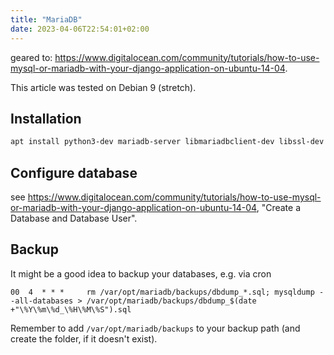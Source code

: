 ```yaml
---
title: "MariaDB"
date: 2023-04-06T22:54:01+02:00
---
```


geared to: https://www.digitalocean.com/community/tutorials/how-to-use-mysql-or-mariadb-with-your-django-application-on-ubuntu-14-04.

This article was tested on Debian 9 (stretch).

## Installation

```bash
apt install python3-dev mariadb-server libmariadbclient-dev libssl-dev python3-mysqldb
```

## Configure database

see https://www.digitalocean.com/community/tutorials/how-to-use-mysql-or-mariadb-with-your-django-application-on-ubuntu-14-04, "Create a Database and Database User".

## Backup

It might be a good idea to backup your databases, e.g. via cron
```
00  4  * * *     rm /var/opt/mariadb/backups/dbdump_*.sql; mysqldump --all-databases > /var/opt/mariadb/backups/dbdump_$(date +"\%Y\%m\%d_\%H\%M\%S").sql
```

Remember to add `/var/opt/mariadb/backups` to your backup path (and create the folder, if it doesn't exist).